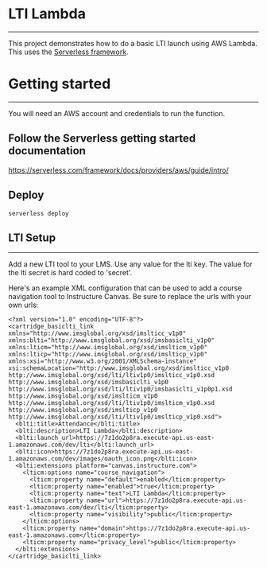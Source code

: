 # LTI Lambda
-----------------------
This project demonstrates how to do a basic LTI launch using AWS Lambda. This uses the [Serverless framework](https://serverless.com).

# Getting started
-----------------------
You will need an AWS account and credentials to run the function.

## Follow the Serverless getting started documentation

https://serverless.com/framework/docs/providers/aws/guide/intro/

## Deploy

  `serverless deploy`

## LTI Setup
-----------------------
Add a new LTI tool to your LMS. Use any value for the lti key. The value for the lti secret is hard coded to 'secret'.

Here's an example XML configuration that can be used to add a course navigation tool to Instructure Canvas. Be sure to replace the
urls with your own urls:


    <?xml version="1.0" encoding="UTF-8"?>
    <cartridge_basiclti_link xmlns="http://www.imsglobal.org/xsd/imslticc_v1p0" xmlns:blti="http://www.imsglobal.org/xsd/imsbasiclti_v1p0" xmlns:lticm="http://www.imsglobal.org/xsd/imslticm_v1p0" xmlns:lticp="http://www.imsglobal.org/xsd/imslticp_v1p0" xmlns:xsi="http://www.w3.org/2001/XMLSchema-instance" xsi:schemaLocation="http://www.imsglobal.org/xsd/imslticc_v1p0 http://www.imsglobal.org/xsd/lti/ltiv1p0/imslticc_v1p0.xsd http://www.imsglobal.org/xsd/imsbasiclti_v1p0 http://www.imsglobal.org/xsd/lti/ltiv1p0/imsbasiclti_v1p0p1.xsd http://www.imsglobal.org/xsd/imslticm_v1p0 http://www.imsglobal.org/xsd/lti/ltiv1p0/imslticm_v1p0.xsd http://www.imsglobal.org/xsd/imslticp_v1p0 http://www.imsglobal.org/xsd/lti/ltiv1p0/imslticp_v1p0.xsd">
      <blti:title>Attendance</blti:title>
      <blti:description>LTI Lambda</blti:description>
      <blti:launch_url>https://7z1do2p8ra.execute-api.us-east-1.amazonaws.com/dev/lti</blti:launch_url>
      <blti:icon>https://7z1do2p8ra.execute-api.us-east-1.amazonaws.com/dev/images/oauth_icon.png</blti:icon>
      <blti:extensions platform="canvas.instructure.com">
        <lticm:options name="course_navigation">
          <lticm:property name="default">enabled</lticm:property>
          <lticm:property name="enabled">true</lticm:property>
          <lticm:property name="text">LTI Lambda</lticm:property>
          <lticm:property name="url">https://7z1do2p8ra.execute-api.us-east-1.amazonaws.com/dev/lti</lticm:property>
          <lticm:property name="visibility">public</lticm:property>
        </lticm:options>
        <lticm:property name="domain">https://7z1do2p8ra.execute-api.us-east-1.amazonaws.com</lticm:property>
        <lticm:property name="privacy_level">public</lticm:property>
      </blti:extensions>
    </cartridge_basiclti_link>
